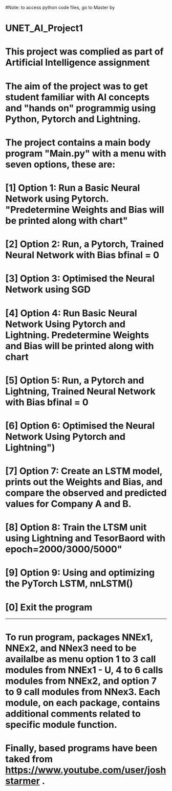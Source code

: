 #Note: to access python code files, go to Master by 
# UNET_AI_Project1
# This project was complied as part of Artificial Intelligence assignment
# The aim of the project was to get student familiar with AI concepts and "hands on" programmig using Python, Pytorch and Lightning. 
# The project contains a main body program "Main.py" with a menu with seven options, these are:
# [1] Option 1: Run a Basic Neural Network using Pytorch. "Predetermine Weights and Bias will be printed along with chart"
# [2] Option 2: Run, a Pytorch, Trained Neural Network with Bias bfinal = 0
# [3] Option 3: Optimised the Neural Network using SGD
# [4] Option 4: Run Basic Neural Network Using Pytorch and Lightning. Predetermine Weights and Bias will be printed along with chart
# [5] Option 5: Run, a Pytorch and Lightning, Trained Neural Network with Bias bfinal = 0
# [6] Option 6: Optimised the Neural Network Using Pytorch and Lightning")
# [7] Option 7: Create an LSTM model, prints out the Weights and Bias, and compare the observed and predicted values for Company A and B.
# [8] Option 8: Train the LTSM unit using Lightning and TesorBaord with epoch=2000/3000/5000"
# [9] Option 9: Using and optimizing the PyTorch LSTM, nnLSTM()
# [0] Exit the program
************************************************************************************************
# To run program, packages NNEx1, NNEx2, and NNex3 need to be availalbe as menu option 1 to 3 call modules from NNEx1 - U, 4 to 6 calls modules from NNEx2, and option 7 to 9 call modules from NNex3. Each module, on each package, contains additional comments related to specific module function. 
# Finally, based programs have been taked from https://www.youtube.com/user/joshstarmer . 

